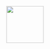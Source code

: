 <div id="header" align="center">
  <img src="https://media.giphy.com/media/v1.Y2lkPTc5MGI3NjExMXJtdWI0encyMWIzYjQ4bXA4eGVtcDh6ZnNweGdoYWlmcnc2am04ayZlcD12MV9pbnRlcm5hbF9naWZfYnlfaWQmY3Q9Zw/XGPbVDSbBm70i0P2P4/giphy.gif" width="100"/>
</div>
<div id="views" align="center">
  <img src="https://komarev.com/ghpvc/?username=rayBastard&style=flat-square&color=blue" alt=""/>
</div>



<!--
**rayBastard/rayBastard** is a ✨ _special_ ✨ repository because its `README.md` (this file) appears on your GitHub profile.

Here are some ideas to get you started:

- 🔭 I’m currently working on ...
- 🌱 I’m currently learning ...
- 👯 I’m looking to collaborate on ...
- 🤔 I’m looking for help with ...
- 💬 Ask me about ...
- 📫 How to reach me: ...
- 😄 Pronouns: ...
- ⚡ Fun fact: ...
-->
